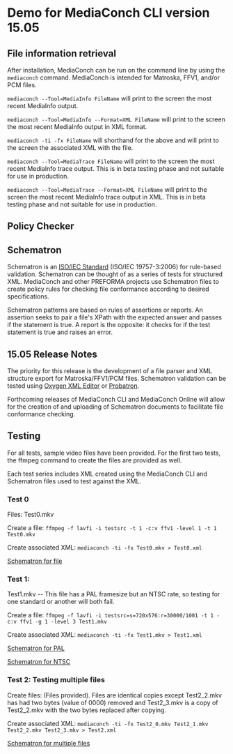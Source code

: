 # Demo for MediaConch CLI version 15.05

## File information retrieval

After installation, MediaConch can be run on the command line by using the `mediaconch` command. MediaConch is intended for Matroska, FFV1, and/or PCM files.

`mediaconch --Tool=MediaInfo FileName` will print to the screen the most recent MediaInfo output.

`mediaconch --Tool=MediaInfo --Format=XML FileName` will print to the screen the most recent MediaInfo output in XML format.

`mediaconch -ti -fx FileName` will shorthand for the above and will print to the screen the associated XML with the file.

`mediaconch --Tool=MediaTrace FileName` will print to the screen the most recent MediaInfo trace output. This is in beta testing phase and not suitable for use in production.

`mediaconch --Tool=MediaTrace --Format=XML FileName` will print to the screen the most recent MediaInfo trace output in XML. This is in beta testing phase and not suitable for use in production.

## Policy Checker


## Schematron

Schematron is an [ISO/IEC Standard](http://standards.iso.org/ittf/PubliclyAvailableStandards/index.html) (ISO/IEC 19757-3:2006) for rule-based validation. Schematron can be thought of as a series of tests for structured XML. MediaConch and other PREFORMA projects use Schematron files to create policy rules for checking file conformance according to desired specifications.

Schematron patterns are based on rules of assertions or reports. An assertion seeks to pair a file's XPath with the expected answer and passes if the statement is true. A report is the opposite: it checks for if the test statement is true and raises an error.

## 15.05 Release Notes

The priority for this release is the development of a file parser and XML structure export for Matroska/FFV1/PCM files. Schematron validation can be tested using [Oxygen XML Editor](http://www.oxygenxml.com/) or [Probatron](http://www.probatron.org/). 

Forthcoming releases of MediaConch CLI and MediaConch Online will allow for the creation of and uploading of Schematron documents to facilitate file conformance checking.


## Testing

For all tests, sample video files have been provided. For the first two tests, the ffmpeg command to create the files are provided as well.

Each test series includes XML created using the MediaConch CLI and Schematron files used to test against the XML. 

### Test 0

Files: Test0.mkv

Create a file:
`ffmpeg -f lavfi -i testsrc -t 1 -c:v ffv1 -level 1 -t 1 Test0.mkv`

Create associated XML:
`mediaconch -ti -fx Test0.mkv > Test0.xml`

[Schematron for file](Files/Test0.sch)

### Test 1:
Test1.mkv -- This file has a PAL framesize but an NTSC rate, so testing for one standard or another will both fail.

Create a file:
`ffmpeg -f lavfi -i testsrc=s=720x576:r=30000/1001 -t 1 -c:v ffv1 -g 1 -level 3 Test1.mkv`

Create associated XML:
`mediaconch -ti -fx Test1.mkv > Test1.xml`

[Schematron for PAL](Files/Test1_pal.sch)

[Schematron for NTSC](Files/Test1_ntsc.sch)

### Test 2: Testing multiple files

Create files:
(Files provided). Files are identical copies except Test2_2.mkv has had two bytes (value of 0000) removed and Test2_3.mkv is a copy of Test2_2.mkv with the two bytes replaced after copying.

Create associated XML:
`mediaconch -ti -fx Test2_0.mkv Test2_1.mkv Test2_2.mkv Test2_3.mkv > Test2.xml`

[Schematron for multiple files](Files/Test2.sch)